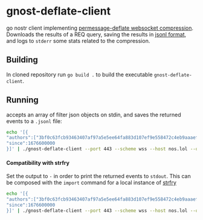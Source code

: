 # gnost-deflate-client
go nostr client implementing [permessage-deflate websocket compression](https://www.rfc-editor.org/rfc/rfc7692#section-7). Downloads the results of a REQ query, saving the results in [jsonl format](https://jsonlines.org/), and logs to `stderr` some stats related to the compression.

## Building
In cloned repository run `go build .` to build the executable `gnost-deflate-client`.

## Running
accepts an array of filter json objects on stdin, and saves the returned events to a `.jsonl` file:
``` zsh
echo '[{
"authors":["3bf0c63fcb93463407af97a5e5ee64fa883d107ef9e558472c4eb9aaaefa459d"],
"since":1676600000
}]' | ./gnost-deflate-client --port 443 --scheme wss --host nos.lol --output events.jsonl
```

#### Compatibility with strfry
Set the output to `-` in order to print the returned events to `stdout`. This can be composed with the `import` command for a local instance of [strfry](https://github.com/hoytech/strfry)
```zsh
echo '[{
"authors":["3bf0c63fcb93463407af97a5e5ee64fa883d107ef9e558472c4eb9aaaefa459d"],
"since":1676600000
}]' | ./gnost-deflate-client --port 443 --scheme wss --host nos.lol --output - | strfry import
```
